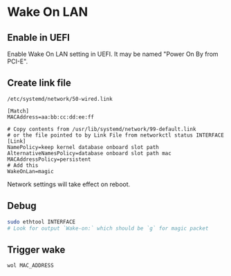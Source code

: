 # Wake On LAN

## Enable in UEFI

Enable Wake On LAN setting in UEFI. It may be named "Power On By from PCI-E".

## Create link file

```
/etc/systemd/network/50-wired.link

[Match]
MACAddress=aa:bb:cc:dd:ee:ff

# Copy contents from /usr/lib/systemd/network/99-default.link
# or the file pointed to by Link File from networkctl status INTERFACE
[Link]
NamePolicy=keep kernel database onboard slot path
AlternativeNamesPolicy=database onboard slot path mac
MACAddressPolicy=persistent
# Add this
WakeOnLan=magic
```

Network settings will take effect on reboot.

## Debug

```sh
sudo ethtool INTERFACE
# Look for output `Wake-on:` which should be `g` for magic packet
```

## Trigger wake

```sh
wol MAC_ADDRESS
```
